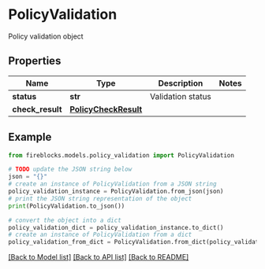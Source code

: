 # PolicyValidation

Policy validation object

## Properties

Name | Type | Description | Notes
------------ | ------------- | ------------- | -------------
**status** | **str** | Validation status | 
**check_result** | [**PolicyCheckResult**](PolicyCheckResult.md) |  | 

## Example

```python
from fireblocks.models.policy_validation import PolicyValidation

# TODO update the JSON string below
json = "{}"
# create an instance of PolicyValidation from a JSON string
policy_validation_instance = PolicyValidation.from_json(json)
# print the JSON string representation of the object
print(PolicyValidation.to_json())

# convert the object into a dict
policy_validation_dict = policy_validation_instance.to_dict()
# create an instance of PolicyValidation from a dict
policy_validation_from_dict = PolicyValidation.from_dict(policy_validation_dict)
```
[[Back to Model list]](../README.md#documentation-for-models) [[Back to API list]](../README.md#documentation-for-api-endpoints) [[Back to README]](../README.md)


